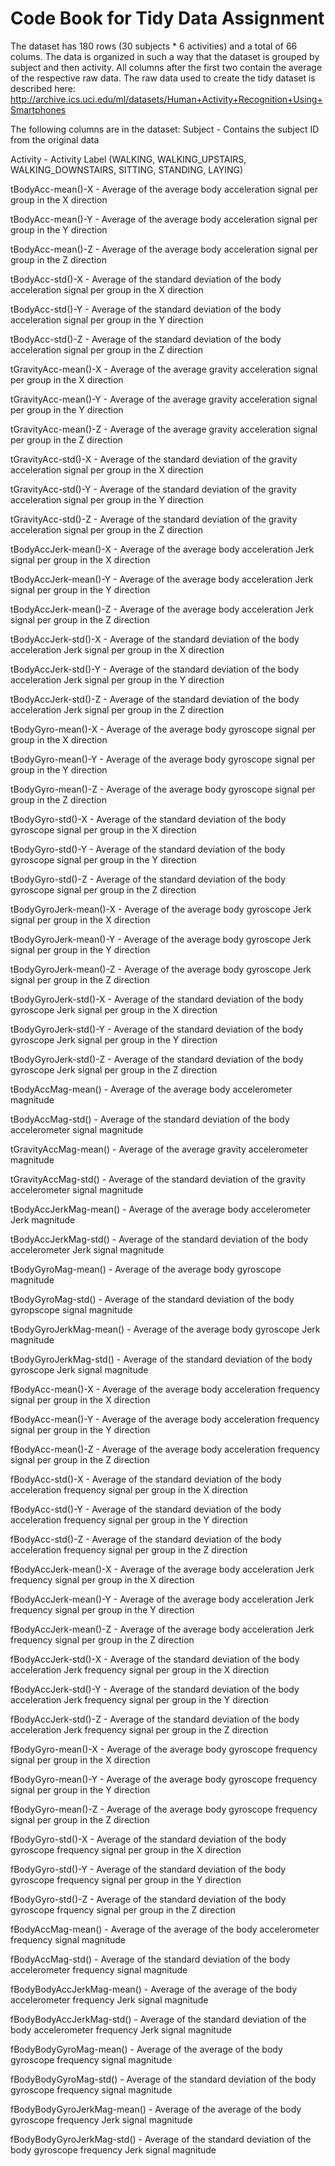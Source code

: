 # Code Book for Tidy Data Assignment

The dataset has 180 rows (30 subjects * 6 activities) and a total of 66 colums.
The data is organized in such a way that the dataset is grouped by subject and then activity.
All columns after the first two contain the average of the respective raw data. 
The raw data used to create the tidy dataset is described here: 
http://archive.ics.uci.edu/ml/datasets/Human+Activity+Recognition+Using+Smartphones

The following columns are in the dataset:
Subject - Contains the subject ID from the original data

Activity - Activity Label (WALKING, WALKING_UPSTAIRS, WALKING_DOWNSTAIRS, SITTING, STANDING, LAYING)

tBodyAcc-mean()-X - Average of the average body acceleration signal per group in the X direction

tBodyAcc-mean()-Y - Average of the average body acceleration signal per group in the Y direction

tBodyAcc-mean()-Z - Average of the average body acceleration signal per group in the Z direction

tBodyAcc-std()-X - Average of the standard deviation of the body acceleration signal per group in the X direction

tBodyAcc-std()-Y - Average of the standard deviation of the body acceleration signal per group in the Y direction

tBodyAcc-std()-Z - Average of the standard deviation of the body acceleration signal per group in the Z direction

tGravityAcc-mean()-X - Average of the average gravity acceleration signal per group in the X direction

tGravityAcc-mean()-Y - Average of the average gravity acceleration signal per group in the Y direction

tGravityAcc-mean()-Z - Average of the average gravity acceleration signal per group in the Z direction

tGravityAcc-std()-X - Average of the standard deviation of the gravity acceleration signal per group in the X direction

tGravityAcc-std()-Y - Average of the standard deviation of the gravity acceleration signal per group in the Y direction

tGravityAcc-std()-Z - Average of the standard deviation of the gravity acceleration signal per group in the Z direction

tBodyAccJerk-mean()-X - Average of the average body acceleration Jerk signal per group in the X direction

tBodyAccJerk-mean()-Y - Average of the average body acceleration Jerk signal per group in the Y direction

tBodyAccJerk-mean()-Z - Average of the average body acceleration Jerk signal per group in the Z direction

tBodyAccJerk-std()-X - Average of the standard deviation of the body acceleration Jerk signal per group in the X direction

tBodyAccJerk-std()-Y - Average of the standard deviation of the body acceleration Jerk signal per group in the Y direction

tBodyAccJerk-std()-Z - Average of the standard deviation of the body acceleration Jerk signal per group in the Z direction

tBodyGyro-mean()-X - Average of the average body gyroscope signal per group in the X direction

tBodyGyro-mean()-Y - Average of the average body gyroscope signal per group in the Y direction

tBodyGyro-mean()-Z - Average of the average body gyroscope signal per group in the Z direction

tBodyGyro-std()-X - Average of the standard deviation of the body gyroscope signal per group in the X direction

tBodyGyro-std()-Y - Average of the standard deviation of the body gyroscope signal per group in the Y direction

tBodyGyro-std()-Z - Average of the standard deviation of the body gyroscope signal per group in the Z direction

tBodyGyroJerk-mean()-X - Average of the average body gyroscope Jerk signal per group in the X direction

tBodyGyroJerk-mean()-Y - Average of the average body gyroscope Jerk signal per group in the Y direction

tBodyGyroJerk-mean()-Z - Average of the average body gyroscope Jerk signal per group in the Z direction

tBodyGyroJerk-std()-X - Average of the standard deviation of the body gyroscope Jerk signal per group in the X direction

tBodyGyroJerk-std()-Y - Average of the standard deviation of the body gyroscope Jerk signal per group in the Y direction

tBodyGyroJerk-std()-Z - Average of the standard deviation of the body gyroscope Jerk signal per group in the Z direction

tBodyAccMag-mean() - Average of the average body accelerometer magnitude

tBodyAccMag-std() - Average of the standard deviation of the body accelerometer signal magnitude 

tGravityAccMag-mean() - Average of the average gravity accelerometer magnitude

tGravityAccMag-std() - Average of the standard deviation of the gravity accelerometer signal magnitude 

tBodyAccJerkMag-mean() - Average of the average body accelerometer Jerk magnitude

tBodyAccJerkMag-std() - Average of the standard deviation of the body accelerometer Jerk signal magnitude

tBodyGyroMag-mean() - Average of the average body gyroscope magnitude

tBodyGyroMag-std() - Average of the standard deviation of the body gyropscope signal magnitude

tBodyGyroJerkMag-mean() - Average of the average body gyroscope Jerk magnitude

tBodyGyroJerkMag-std() - Average of the standard deviation of the body gyroscope  Jerk signal magnitude 

fBodyAcc-mean()-X - Average of the average body acceleration frequency signal per group in the X direction

fBodyAcc-mean()-Y - Average of the average body acceleration frequency signal per group in the Y direction

fBodyAcc-mean()-Z - Average of the average body acceleration frequency signal per group in the Z direction

fBodyAcc-std()-X - Average of the standard deviation of the body acceleration frequency signal per group in the X direction

fBodyAcc-std()-Y - Average of the standard deviation of the body acceleration frequency signal per group in the Y direction

fBodyAcc-std()-Z - Average of the standard deviation of the body acceleration frequency signal per group in the Z direction

fBodyAccJerk-mean()-X - Average of the average body acceleration Jerk frequency signal per group in the X direction

fBodyAccJerk-mean()-Y - Average of the average body acceleration Jerk frequency signal per group in the Y direction

fBodyAccJerk-mean()-Z - Average of the average body acceleration Jerk frequency signal per group in the Z direction

fBodyAccJerk-std()-X - Average of the standard deviation of the body acceleration Jerk frequency signal per group in the X direction

fBodyAccJerk-std()-Y - Average of the standard deviation of the body acceleration Jerk frequency signal per group in the Y direction

fBodyAccJerk-std()-Z - Average of the standard deviation of the body acceleration Jerk frequency signal per group in the Z direction

fBodyGyro-mean()-X - Average of the average body gyroscope frequency signal per group in the X direction

fBodyGyro-mean()-Y - Average of the average body gyroscope frequency signal per group in the Y direction

fBodyGyro-mean()-Z - Average of the average body gyroscope frequency signal per group in the Z direction

fBodyGyro-std()-X - Average of the standard deviation of the body gyroscope frequency signal per group in the X direction

fBodyGyro-std()-Y - Average of the standard deviation of the body gyroscope frequency signal per group in the Y direction

fBodyGyro-std()-Z - Average of the standard deviation of the body gyroscope frquency signal per group in the Z direction

fBodyAccMag-mean() - Average of the average of the body accelerometer frequency signal magnitude

fBodyAccMag-std() - Average of the standard deviation of the body accelerometer frequency signal magnitude

fBodyBodyAccJerkMag-mean() - Average of the average of the body accelerometer frequency Jerk signal magnitude

fBodyBodyAccJerkMag-std() - Average of the standard deviation of the body accelerometer frequency Jerk signal magnitude

fBodyBodyGyroMag-mean() - Average of the average of the body gyroscope frequency signal magnitude

fBodyBodyGyroMag-std() - Average of the standard deviation of the body gyroscope frequency signal magnitude

fBodyBodyGyroJerkMag-mean() - Average of the average of the body gyroscope frequency Jerk signal magnitude

fBodyBodyGyroJerkMag-std() - Average of the standard deviation of the body gyroscope frequency Jerk signal magnitude

